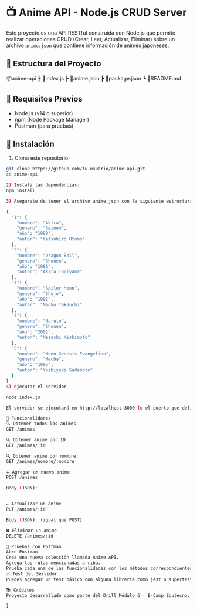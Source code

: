 # 📺 Anime API - Node.js CRUD Server

Este proyecto es una API RESTful construida con Node.js que permite realizar operaciones CRUD (Crear, Leer, Actualizar, Eliminar) sobre un archivo `anime.json` que contiene información de animes japoneses.

## 📁 Estructura del Proyecto

📦anime-api ┣ 📄index.js ┣ 📄anime.json ┣ 📄package.json ┗ 📄README.md


## 🚀 Requisitos Previos

- Node.js (v14 o superior)
- npm (Node Package Manager)
- Postman (para pruebas)

## 🔧 Instalación

1. Clona este repositorio:

```bash
git clone https://github.com/tu-usuario/anime-api.git
cd anime-api

2) Instala las dependencias:
npm install

3) Asegúrate de tener el archivo anime.json con la siguiente estructura:

{
  "1": {
    "nombre": "Akira",
    "genero": "Seinen",
    "año": "1988",
    "autor": "Katsuhiro Otomo"
  },
  "2": {
    "nombre": "Dragon Ball",
    "genero": "Shonen",
    "año": "1986",
    "autor": "Akira Toriyama"
  },
  "3": {
    "nombre": "Sailor Moon",
    "genero": "Shojo",
    "año": "1992",
    "autor": "Naoko Takeuchi"
  },
  "4": {
    "nombre": "Naruto",
    "genero": "Shonen",
    "año": "2002",
    "autor": "Masashi Kishimoto"
  },
  "5": {
    "nombre": "Neon Genesis Evangelion",
    "genero": "Mecha",
    "año": "1995",
    "autor": "Yoshiyuki Sadamoto"
  }
}
4) ejecutar el servidor

node index.js

El servidor se ejecutará en http://localhost:3000 (o el puerto que definas).

📌 Funcionalidades
🔍 Obtener todos los animes
GET /animes

🔍 Obtener anime por ID
GET /animes/:id

🔍 Obtener anime por nombre
GET /animes/nombre/:nombre

➕ Agregar un nuevo anime
POST /animes

Body (JSON):


✏️ Actualizar un anime
PUT /animes/:id

Body (JSON): (igual que POST)

❌ Eliminar un anime
DELETE /animes/:id

🧪 Pruebas con Postman
Abre Postman.
Crea una nueva colección llamada Anime API.
Agrega las rutas mencionadas arriba.
Prueba cada una de las funcionalidades con los métodos correspondientes.
✅ Test del Servidor
Puedes agregar un test básico con alguna librería como jest o supertest para validar que el servidor responde correctamente.

📚 Créditos
Proyecto desarrollado como parte del Drill Módulo 6 - E-Camp Edutecno.

}

